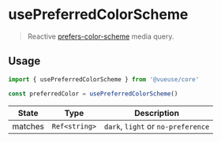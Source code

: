 # usePreferredColorScheme

> Reactive [prefers-color-scheme](https://developer.mozilla.org/en-US/docs/Web/CSS/@media/prefers-color-scheme) media query.

## Usage

```js
import { usePreferredColorScheme } from '@vueuse/core'

const preferredColor = usePreferredColorScheme()
```

| State   | Type           | Description                  |
| ------- | -------------- | ---------------------------- |
| matches | `Ref<string>` | `dark`, `light` or `no-preference` |
